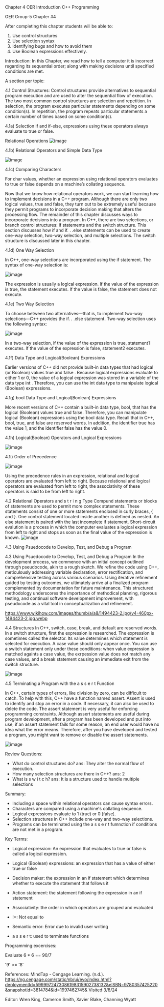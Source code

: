 Chapter 4 OER
Introduction C++ Programming

OER Group-5 Chapter #4

After completing this chapter students will be able to:
1. Use control structures
2. Use selection syntax
3. Identifying bugs and how to avoid them
4. Use Boolean expressions effectively.
   
Introduction: 
In this Chapter, we read how to tell a computer it is incorrect regarding its sequential order; along with making decisions until specified conditions are met. 


A section per topic:
 
4.1 Control Structures: 
Control structures provide alternatives to sequential program execution and are used to alter the sequential flow of execution. The two most common control structures are selection and repetition. In selection, the program executes particular statements depending on some condition(s). In repetition, the program repeats particular statements a certain number of times based on some condition(s).

4.1a) Selection if and if-else, expressions using these operators always evaluate to true or false.

Relational Operations 
![image](https://github.com/cis-famu/oer-assignment-group-5-1/assets/156130748/f8274f5d-0215-4565-a593-b6f7047ecedb)

4.1b) Relational Operators and Simple Data Type 


![image](https://github.com/cis-famu/oer-assignment-group-5-1/assets/156130748/f1fa77f9-c992-40ec-b08c-537c5fb92095)

4.1c) Comparing Characters

For char values, whether an expression using relational operators evaluates to true or false depends on a machine’s collating sequence. 

Now that we know how relational operators work, we can start learning how to implement decisions in a C++ program. Although there are only two logical values, true and false, they turn out to be extremely useful because they permit programs to incorporate decision making that alters the processing flow. The remainder of this chapter discusses ways to incorporate decisions into a program. In C++, there are two selections, or branch control structures: if statements and the switch structure. This section discusses how if and if. . .else statements can be used to create one-way selection, two-way selection, and multiple selections. The switch structure is discussed later in this chapter.

4.1d) One Way Selection

In C++, one-way selections are incorporated using the if statement. The syntax of one-way selection is:


![image](https://github.com/cis-famu/oer-assignment-group-5-1/assets/156130748/223d9b50-938b-4f6e-91aa-e827ac9ee3b7)

The expression is usually a logical expression. If the value of the expression is true, the statement executes. If the value is false, the statement does not execute.

4.1e) Two Way Selection

To choose between two alternatives—that is, to implement two-way selections—C++ provides the if. . .else statement. Two-way selection uses the following syntax:


![image](https://github.com/cis-famu/oer-assignment-group-5-1/assets/156130748/c873f989-c735-42ed-8ee5-5c5e7b7bbc2b)

In a two-way selection, if the value of the expression is true, statement1 executes. If the value of the expression is false, statement2 executes.

4.1f) Data Type and Logical(Boolean) Expressions

Earlier versions of C++ did not provide built-in data types that had logical (or Boolean) values true and false . Because logical expressions evaluate to either 1 or 0, the value of a logical expression was stored in a variable of the data type int . Therefore, you can use the int data type to manipulate logical (Boolean) expressions.

4.1g) bool Data Type and Logical(Boolean) Expressions

More recent versions of C++ contain a built-in data type, bool, that has the logical (Boolean) values true and false. Therefore, you can manipulate logical (Boolean) expressions using the bool data type. Recall that in C++, bool, true, and false are reserved words. In addition, the identifier true has the value 1, and the identifier false has the value 0.

4.1h) Logical(Boolean) Operators and Logical Expressions

![image](https://github.com/cis-famu/oer-assignment-group-5-1/assets/156130748/3e730219-ed82-42e9-b1f7-615fa222aef9)

4.1i) Order of Precedence 

![image](https://github.com/cis-famu/oer-assignment-group-5-1/assets/156130748/4b3abcc2-22ef-453d-987e-ee63ef1c63e1)

Using the precedence rules in an expression, relational and logical operators are evaluated from left to right. Because relational and logical operators are evaluated from left to right, the associativity of these operators is said to be from left to right.

4.2 Relational Operators and s t r i n g Type
Compund statements or blocks of statements are used to permit more complex statements. These statements consist of one or more statements enclosed in curly braces, { and }. One control statement located inside another is defined as nested. An else statement is paired with the last incomplete if statement. Short-circuit evalution is a process in which the computer evaluates a logical expression from left to right and stops as soon as the final value of the expression is known.
![image](https://github.com/cis-famu/oer-assignment-group-5-1/assets/156258551/f26959ec-212a-47fe-9696-b218668fb35e)

4.3 Using Psuedocode to Develop, Test, and Debug a Program

4.3 Using Psuedocode to Develop, Test, and Debug a Program
 In the development process, we commence with an initial concept outlined through pseudocode, akin to a rough sketch. We refine the code using C++, meticulously addressing variable declaration, error rectification, and comprehensive testing across various scenarios. Using iterative refinement guided by testing outcomes, we ultimately arrive at a finalized program complemented by documentation for future maintenance. This structured methodology underscores the importance of methodical planning, rigorous testing, and continual software development improvement, with pseudocode as a vital tool in conceptualization and refinement.

https://www.wikihow.com/images/thumb/a/a8/1494423-2.jpg/v4-460px-1494423-2.jpg.webp


4.4 Structures 
In C++, switch, case, break, and default are reserved words. In a switch structure, first the expression is researched. The expression is sometimes called the selector. Its value determines which statement is selected for execution. A case value should only appear once. You can use a switch statement only under these conditions: when value expression is matched againts a case value, the exrpession value does not match any case values, and a break statement causing an immediate exit from the switch structure. 

![image](https://github.com/cis-famu/oer-assignment-group-5-1/assets/98242052/93fa5604-ca16-410c-ad35-69cf7efd4824)


4.5 Terminating a Program with the a s s e r t Function 

In C++, certain types of errors, like division by zero, can be difficult to catch. To help with this, C++ have a function named assert. Assert is used to identify and stop an error in a code. If necessary, it can also be used to delete the code. The assert statement is very useful for enforcing programming constraints. Although assert statements are useful during program development, after a program has been developed and put into use, if an assert statement fails for some reason, an end user would have no idea what the error means. Therefore, after you have developed and tested a program, you might want to remove or disable the assert statements. 

![image](https://github.com/cis-famu/oer-assignment-group-5-1/assets/98242052/6c299a2e-dceb-4441-9367-e6ffd423b1ce)


Review Questions:
* What do control structures do? ans: They alter the normal flow of execution.
* How many selection structures are there in C++? ans: 2
* What is s w i t c h? ans: It is a structure used to handle multiple selections 

Summary:
* Including a space within relational operators can cause syntax errors.
* Characters are compared using a machine's collating sequence.
* Logical expressions evaluate to 1 (true) or 0 (false).
* Selection structures in C++ include one-way and two-way selections.
* Programs can be terminated using the a s s e r t fumnction if conditions are not met in a program. 

Key Terms:
* Logical expression: An expression that evaluates to true or false is called a logical expression.
* Logical (Boolean) expressions: an expression that has a value of either true or false
* Decision maker: the expression in an if statement which determines whether to execute the statement that follows it
* Action statement: the statement following the expression in an if statement
* Associativity: the order in which operators are grouped and evaluated

* !=: Not equal to 
* Semantic error: Error due to invalid user writing
* a s s e r t: used to terminate functions

Programming excercises: 

Evaluate 6 * 6 == 90/7

'9' <= '8'

References:
MindTap - Cengage Learning. (n.d.). https://ng.cengage.com/static/nb/ui/evo/index.html?deploymentId=5999972473086198315902738132&eISBN=9780357425220&snapshotId=3814784&id=1997462745& Visited 3/8/24

Editor: Wren King, Cameron Smith, Xavier Blake, Channing Wyatt
